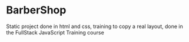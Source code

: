 # BarberShop
Static project done in html and css, training to copy a real layout, done in the FullStack JavaScript Training course 
